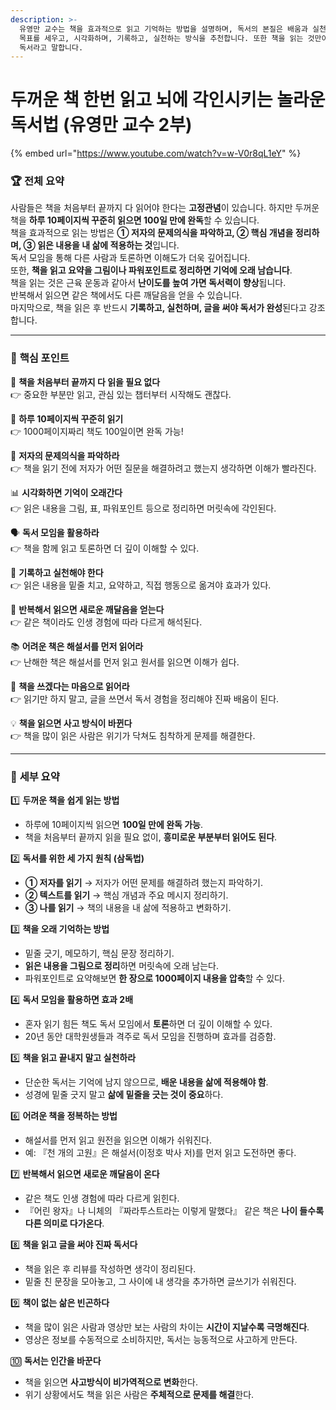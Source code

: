 ```yaml
---
description: >-
  유영만 교수는 책을 효과적으로 읽고 기억하는 방법을 설명하며, 독서의 본질은 배움과 실천이라고 강조합니다. 그는 두꺼운 책을 읽을 때 작은
  목표를 세우고, 시각화하며, 기록하고, 실천하는 방식을 추천합니다. 또한 책을 읽는 것만이 아니라, 내 삶에 적용하고 글을 쓰는 것이 진정한
  독서라고 말합니다.
---
```


# 두꺼운 책 한번 읽고 뇌에 각인시키는 놀라운 독서법 (유영만 교수 2부)

{% embed url="https://www.youtube.com/watch?v=w-V0r8qL1eY" %}



### 🏆 **전체 요약**

사람들은 책을 처음부터 끝까지 다 읽어야 한다는 **고정관념**이 있습니다. 하지만 두꺼운 책을 **하루 10페이지씩 꾸준히 읽으면 100일 만에 완독**할 수 있습니다.\
책을 효과적으로 읽는 방법은 **① 저자의 문제의식을 파악하고, ② 핵심 개념을 정리하며, ③ 읽은 내용을 내 삶에 적용하는 것**입니다.\
독서 모임을 통해 다른 사람과 토론하면 이해도가 더욱 깊어집니다.\
또한, **책을 읽고 요약을 그림이나 파워포인트로 정리하면 기억에 오래 남습니다**.\
책을 읽는 것은 근육 운동과 같아서 **난이도를 높여 가면 독서력이 향상**됩니다.\
반복해서 읽으면 같은 책에서도 다른 깨달음을 얻을 수 있습니다.\
마지막으로, 책을 읽은 후 반드시 **기록하고, 실천하며, 글을 써야 독서가 완성**된다고 강조합니다.

***

### 🌟 **핵심 포인트**

📖 **책을 처음부터 끝까지 다 읽을 필요 없다**\
👉 중요한 부분만 읽고, 관심 있는 챕터부터 시작해도 괜찮다.

📅 **하루 10페이지씩 꾸준히 읽기**\
👉 1000페이지짜리 책도 100일이면 완독 가능!

🧠 **저자의 문제의식을 파악하라**\
👉 책을 읽기 전에 저자가 어떤 질문을 해결하려고 했는지 생각하면 이해가 빨라진다.

📊 **시각화하면 기억이 오래간다**\
👉 읽은 내용을 그림, 표, 파워포인트 등으로 정리하면 머릿속에 각인된다.

🗣️ **독서 모임을 활용하라**\
👉 책을 함께 읽고 토론하면 더 깊이 이해할 수 있다.

📝 **기록하고 실천해야 한다**\
👉 읽은 내용을 밑줄 치고, 요약하고, 직접 행동으로 옮겨야 효과가 있다.

🔄 **반복해서 읽으면 새로운 깨달음을 얻는다**\
👉 같은 책이라도 인생 경험에 따라 다르게 해석된다.

📚 **어려운 책은 해설서를 먼저 읽어라**\
👉 난해한 책은 해설서를 먼저 읽고 원서를 읽으면 이해가 쉽다.

📕 **책을 쓰겠다는 마음으로 읽어라**\
👉 읽기만 하지 말고, 글을 쓰면서 독서 경험을 정리해야 진짜 배움이 된다.

💡 **책을 읽으면 사고 방식이 바뀐다**\
👉 책을 많이 읽은 사람은 위기가 닥쳐도 침착하게 문제를 해결한다.

***

### 📌 **세부 요약**

1️⃣ **두꺼운 책을 쉽게 읽는 방법**

* 하루에 10페이지씩 읽으면 **100일 만에 완독 가능**.
* 책을 처음부터 끝까지 읽을 필요 없이, **흥미로운 부분부터 읽어도 된다**.

2️⃣ **독서를 위한 세 가지 원칙 (삼독법)**

* **① 저자를 읽기** → 저자가 어떤 문제를 해결하려 했는지 파악하기.
* **② 텍스트를 읽기** → 핵심 개념과 주요 메시지 정리하기.
* **③ 나를 읽기** → 책의 내용을 내 삶에 적용하고 변화하기.

3️⃣ **책을 오래 기억하는 방법**

* 밑줄 긋기, 메모하기, 핵심 문장 정리하기.
* **읽은 내용을 그림으로 정리**하면 머릿속에 오래 남는다.
* 파워포인트로 요약해보면 **한 장으로 1000페이지 내용을 압축**할 수 있다.

4️⃣ **독서 모임을 활용하면 효과 2배**

* 혼자 읽기 힘든 책도 독서 모임에서 **토론**하면 더 깊이 이해할 수 있다.
* 20년 동안 대학원생들과 격주로 독서 모임을 진행하며 효과를 검증함.

5️⃣ **책을 읽고 끝내지 말고 실천하라**

* 단순한 독서는 기억에 남지 않으므로, **배운 내용을 삶에 적용해야 함**.
* 성경에 밑줄 긋지 말고 **삶에 밑줄을 긋는 것이 중요**하다.

6️⃣ **어려운 책을 정복하는 방법**

* 해설서를 먼저 읽고 원전을 읽으면 이해가 쉬워진다.
* 예: 『천 개의 고원』은 해설서(이정호 박사 저)를 먼저 읽고 도전하면 좋다.

7️⃣ **반복해서 읽으면 새로운 깨달음이 온다**

* 같은 책도 인생 경험에 따라 다르게 읽힌다.
* 『어린 왕자』나 니체의 『짜라투스트라는 이렇게 말했다』 같은 책은 **나이 들수록 다른 의미로 다가온다**.

8️⃣ **책을 읽고 글을 써야 진짜 독서다**

* 책을 읽은 후 리뷰를 작성하면 생각이 정리된다.
* 밑줄 친 문장을 모아놓고, 그 사이에 내 생각을 추가하면 글쓰기가 쉬워진다.

9️⃣ **책이 없는 삶은 빈곤하다**

* 책을 많이 읽은 사람과 영상만 보는 사람의 차이는 **시간이 지날수록 극명해진다**.
* 영상은 정보를 수동적으로 소비하지만, 독서는 능동적으로 사고하게 만든다.

🔟 **독서는 인간을 바꾼다**

* 책을 읽으면 **사고방식이 비가역적으로 변화**한다.
* 위기 상황에서도 책을 읽은 사람은 **주체적으로 문제를 해결**한다.
